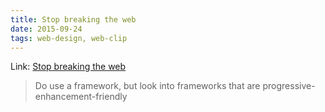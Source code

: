 ```yaml
---
title: Stop breaking the web
date: 2015-09-24
tags: web-design, web-clip
---
```


Link: [Stop breaking the web](http://ponyfoo.com/articles/stop-breaking-the-web)

> Do use a framework, but look into frameworks that are progressive-enhancement-friendly


